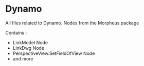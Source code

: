 # Dynamo
All files related to Dynamo. Nodes from the Morpheus package

Contains :
- LinkModel Node
- LinkDwg Node 
- PerspectiveView.SetFieldOfView Node
- and more
